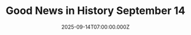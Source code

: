---
title: "Good News in History September 14"
date: 2025-09-14T07:00:00.000Z
category: Human Kindness
externalLink: "https://www.goodnewsnetwork.org/events060914/"
image: ""
excerpt: "40 years ago today, the Penang Bridge officially opened connecting the Malay Peninsula with the island of Penang. Stretching 5.2 miles across the Penang Strait, it’s the second-longest bridge over water in Malaysia. Architects decided to use a cable-stayed suspension design similar to the Golden Gate Bridge rather than the steel-tied arch style of the […] The post Good News…"
---
